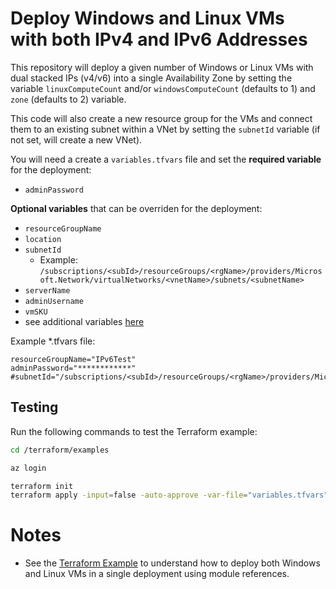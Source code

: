 # Deploy Windows and Linux VMs with both IPv4 and IPv6 Addresses

This repository will deploy a given number of Windows or Linux VMs with dual stacked IPs (v4/v6) into a single Availability Zone by setting the variable `linuxComputeCount` and/or `windowsComputeCount` (defaults to 1) and `zone` (defaults to 2) variable.

This code will also create a new resource group for the VMs and connect them to an existing subnet within a VNet by setting the `subnetId` variable (if not set, will create a new VNet).

You will need a create a `variables.tfvars` file and set the __required variable__ for the deployment:
-  `adminPassword`

__Optional variables__ that can be overriden for the deployment:
-  `resourceGroupName`
-  `location`
-  `subnetId`
    - Example: `/subscriptions/<subId>/resourceGroups/<rgName>/providers/Microsoft.Network/virtualNetworks/<vnetName>/subnets/<subnetName>`
-  `serverName`
-  `adminUsername`
-  `vmSKU`
- see additional variables [here](./terraform/examples/variables.tf)


Example *.tfvars file:
```
resourceGroupName="IPv6Test"
adminPassword="************"
#subnetId="/subscriptions/<subId>/resourceGroups/<rgName>/providers/Microsoft.Network/virtualNetworks/<vnetName>/subnets/<subnetName>"
```

## Testing
Run the following commands to test the Terraform example:
```bash
cd /terraform/examples

az login

terraform init 
terraform apply -input=false -auto-approve -var-file="variables.tfvars"
```


# Notes
- See the [Terraform Example](./terraform/examples/main.tf) to understand how to deploy both Windows and Linux VMs in a single deployment using module references.